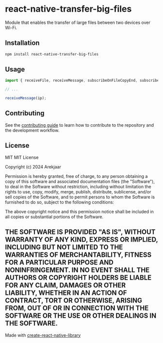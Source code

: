 # react-native-transfer-big-files

Module that enables the transfer of large files between two devices over Wi-Fi.

## Installation

```sh
npm install react-native-transfer-big-files
```

## Usage

```js
import { receiveFile, receiveMessage, subscribeOnFileCopyEnd, subscribeOnProgressUpdates } from 'react-native-transfer-big-files';

// ...

receiveMessage(ip);
```

## Contributing

See the [contributing guide](CONTRIBUTING.md) to learn how to contribute to the repository and the development workflow.

## License

MIT
MIT License

Copyright (c) 2024 Arekjaar

Permission is hereby granted, free of charge, to any person obtaining a copy
of this software and associated documentation files (the "Software"), to deal
in the Software without restriction, including without limitation the rights
to use, copy, modify, merge, publish, distribute, sublicense, and/or sell
copies of the Software, and to permit persons to whom the Software is
furnished to do so, subject to the following conditions:

The above copyright notice and this permission notice shall be included in all
copies or substantial portions of the Software.

THE SOFTWARE IS PROVIDED "AS IS", WITHOUT WARRANTY OF ANY KIND, EXPRESS OR
IMPLIED, INCLUDING BUT NOT LIMITED TO THE WARRANTIES OF MERCHANTABILITY,
FITNESS FOR A PARTICULAR PURPOSE AND NONINFRINGEMENT. IN NO EVENT SHALL THE
AUTHORS OR COPYRIGHT HOLDERS BE LIABLE FOR ANY CLAIM, DAMAGES OR OTHER
LIABILITY, WHETHER IN AN ACTION OF CONTRACT, TORT OR OTHERWISE, ARISING FROM,
OUT OF OR IN CONNECTION WITH THE SOFTWARE OR THE USE OR OTHER DEALINGS IN THE
SOFTWARE.
---

Made with [create-react-native-library](https://github.com/callstack/react-native-builder-bob)
